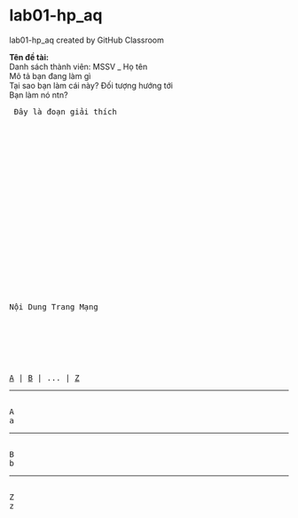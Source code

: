 # lab01-hp_aq
lab01-hp_aq created by GitHub Classroom

<b> Tên đề tài: </b><br>
Danh sách thành viên: MSSV _ Họ tên <br>
Mô tả bạn đang làm gì <br>
Tại sao bạn làm cái này? Đối tượng hướng tới <br>
Bạn làm nó ntn? <br>

<pre> Đây là đoạn giải thích

<html>
<head>
<title>Tên Trang Mạng</title>

<!-- Thẻ Lệnh Miêu Tả HTML -->

<!-- Định hình trang mạng -->
<style>
    Thẻ Lệnh HTML
</style>
<style scr=dinhhinh.css></style>

<!--Mả Javascript-->
<script language=javascript>
     Mả Lệnh Javascript
</script>

<script language=javascript scr=thuvienma.js></script>
</head>

<body>
Nội Dung Trang Mạng
</body>
</html>
<html>
<head>
<title>chao anh thành</title>
</head>
<body>
<a href=#A>A</a> | <a href=#B>B</a> | ... | <a href=#Z>Z</a></body>
<hr>
<a name=A>A
a
<hr>
<a name=B>B
b
<hr>
<a name=Z>Z
z
</html>
